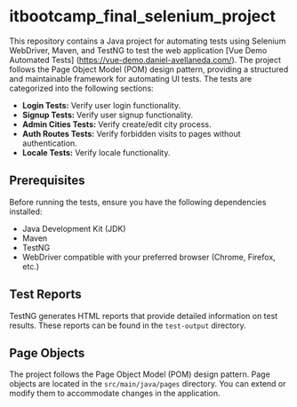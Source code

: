 # itbootcamp_final_selenium_project

This repository contains a Java project for automating tests using Selenium WebDriver, Maven, and TestNG to test the web application [Vue Demo Automated Tests] (https://vue-demo.daniel-avellaneda.com/). The project follows the Page Object Model (POM) design pattern, providing a structured and maintainable framework for automating UI tests. The tests are categorized into the following sections:

- **Login Tests:** Verify user login functionality. 
- **Signup Tests:** Verify user signup functionality.
- **Admin Cities Tests:** Verify create/edit city process.
- **Auth Routes Tests:** Verify forbidden visits to pages without authentication.
- **Locale Tests:** Verify locale functionality. 

## Prerequisites

Before running the tests, ensure you have the following dependencies installed:

- Java Development Kit (JDK)
- Maven
- TestNG
- WebDriver compatible with your preferred browser (Chrome, Firefox, etc.)

## Test Reports

TestNG generates HTML reports that provide detailed information on test results. These reports can be found in the `test-output` directory.

## Page Objects

The project follows the Page Object Model (POM) design pattern. Page objects are located in the `src/main/java/pages` directory. You can extend or modify them to accommodate changes in the application.
